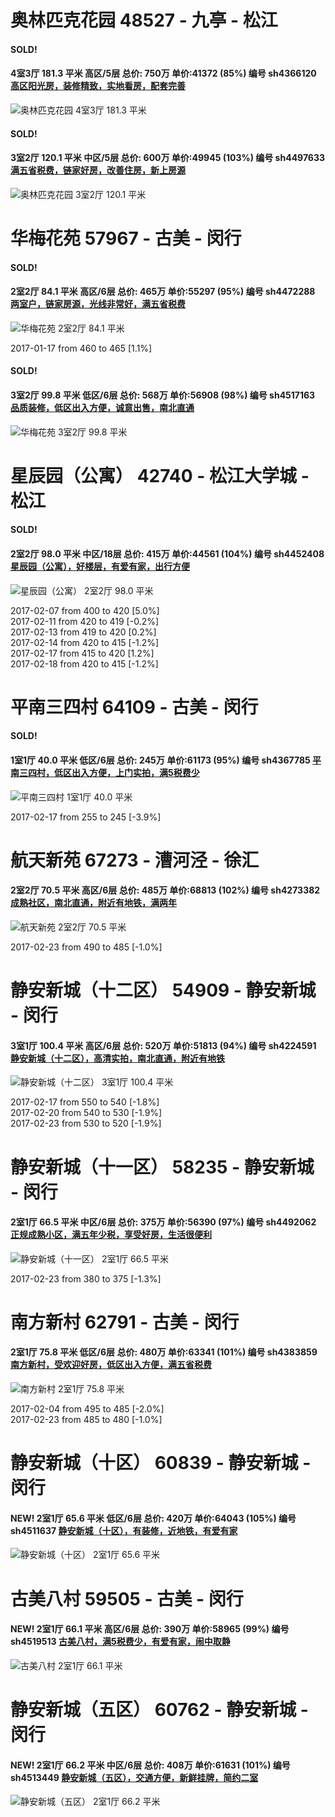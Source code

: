 # 奥林匹克花园 48527 - 九亭 - 松江

#### SOLD!
#### 4室3厅 181.3 平米 高区/5层 总价: 750万 单价:41372 (85%) 编号 sh4366120 [高区阳光房，装修精致，实地看房，配套完善](https://href.li/?http://sh.lianjia.com/ershoufang/sh4366120.html)

![奥林匹克花园 4室3厅 181.3 平米](http://cdn7.dooioo.com/static/img/new-version/default_block.png)



    
#### SOLD!
#### 3室2厅 120.1 平米 中区/5层 总价: 600万 单价:49945 (103%) 编号 sh4497633 [满五省税费，链家好房，改善住房，新上房源](https://href.li/?http://sh.lianjia.com/ershoufang/sh4497633.html)

![奥林匹克花园 3室2厅 120.1 平米](http://cdn7.dooioo.com/static/img/new-version/default_block.png)



    


# 华梅花苑 57967 - 古美 - 闵行

#### SOLD!
#### 2室2厅 84.1 平米 高区/6层 总价: 465万 单价:55297 (95%) 编号 sh4472288 [两室户，链家房源，光线非常好，满五省税费](https://href.li/?http://sh.lianjia.com/ershoufang/sh4472288.html)

![华梅花苑 2室2厅 84.1 平米](http://cdn1.dooioo.com/fetch/vp/fy/gi/20170103/de020e0e-49d9-44c3-a663-a03cc9f570ce.jpg_200x150.jpg)

2017-01-17 from 460 to 465 [1.1%]

    
#### SOLD!
#### 3室2厅 99.8 平米 低区/6层 总价: 568万 单价:56908 (98%) 编号 sh4517163 [品质装修，低区出入方便，诚意出售，南北直通](https://href.li/?http://sh.lianjia.com/ershoufang/sh4517163.html)

![华梅花苑 3室2厅 99.8 平米](http://cdn1.dooioo.com/fetch/vp/fy/gi/20170109/97ba36db-10ef-431f-b679-b17826d1acab.jpg_200x150.jpg)



    


# 星辰园（公寓） 42740 - 松江大学城 - 松江

#### SOLD!
#### 2室2厅 98.0 平米 中区/18层 总价: 415万 单价:44561 (104%) 编号 sh4452408 [星辰园（公寓），好楼层，有爱有家，出行方便](https://href.li/?http://sh.lianjia.com/ershoufang/sh4452408.html)

![星辰园（公寓） 2室2厅 98.0 平米](http://cdn1.dooioo.com/fetch/vp/fy/gi/20160927/4a53a7a2-e0ca-4812-92d9-b4d8513bff64.jpg_200x150.jpg)

2017-02-07 from 400 to 420 [5.0%]<br />2017-02-11 from 420 to 419 [-0.2%]<br />2017-02-13 from 419 to 420 [0.2%]<br />2017-02-14 from 420 to 415 [-1.2%]<br />2017-02-17 from 415 to 420 [1.2%]<br />2017-02-18 from 420 to 415 [-1.2%]

    


# 平南三四村 64109 - 古美 - 闵行

#### SOLD!
#### 1室1厅 40.0 平米 低区/6层 总价: 245万 单价:61173 (95%) 编号 sh4367785 [平南三四村，低区出入方便，上门实拍，满5税费少](https://href.li/?http://sh.lianjia.com/ershoufang/sh4367785.html)

![平南三四村 1室1厅 40.0 平米](http://cdn1.dooioo.com/fetch/vp/fy/gi/20161125/a53dd961-1d54-41de-8b93-697353253f42.jpg_200x150.jpg)

2017-02-17 from 255 to 245 [-3.9%]

    


# 航天新苑 67273 - 漕河泾 - 徐汇

#### 2室2厅 70.5 平米 高区/6层 总价: 485万 单价:68813 (102%) 编号 sh4273382 [成熟社区，南北直通，附近有地铁，满两年](https://href.li/?http://sh.lianjia.com/ershoufang/sh4273382.html)

![航天新苑 2室2厅 70.5 平米](http://cdn7.dooioo.com/static/img/new-version/default_block.png)

2017-02-23 from 490 to 485 [-1.0%]

    


# 静安新城（十二区） 54909 - 静安新城 - 闵行

#### 3室1厅 100.4 平米 高区/6层 总价: 520万 单价:51813 (94%) 编号 sh4224591 [静安新城（十二区），高清实拍，南北直通，附近有地铁](https://href.li/?http://sh.lianjia.com/ershoufang/sh4224591.html)

![静安新城（十二区） 3室1厅 100.4 平米](http://cdn1.dooioo.com/fetch/vp/fy/gi/20160823/bab25f1a-0aa7-4c96-8036-51752d02fe09.jpg_200x150.jpg)

2017-02-17 from 550 to 540 [-1.8%]<br />2017-02-20 from 540 to 530 [-1.9%]<br />2017-02-23 from 530 to 520 [-1.9%]

    


# 静安新城（十一区） 58235 - 静安新城 - 闵行

#### 2室1厅 66.5 平米 中区/6层 总价: 375万 单价:56390 (97%) 编号 sh4492062 [正规成熟小区，满五年少税，享受好房，生活很便利](https://href.li/?http://sh.lianjia.com/ershoufang/sh4492062.html)

![静安新城（十一区） 2室1厅 66.5 平米](http://cdn1.dooioo.com/fetch/vp/fy/gi/20170121/aeb660fb-0436-487e-a0e9-b8a6d77fa2a0.jpg_200x150.jpg)

2017-02-23 from 380 to 375 [-1.3%]

    


# 南方新村 62791 - 古美 - 闵行

#### 2室1厅 75.8 平米 低区/6层 总价: 480万 单价:63341 (101%) 编号 sh4383859 [南方新村，受欢迎好房，低区出入方便，满五省税费](https://href.li/?http://sh.lianjia.com/ershoufang/sh4383859.html)

![南方新村 2室1厅 75.8 平米](http://cdn1.dooioo.com/fetch/vp/fy/gi/20161125/839ce438-f55e-40a3-91cb-8eb31f83ae38.jpg_200x150.jpg)

2017-02-04 from 495 to 485 [-2.0%]<br />2017-02-23 from 485 to 480 [-1.0%]

    


# 静安新城（十区） 60839 - 静安新城 - 闵行

#### NEW! 2室1厅 65.6 平米 低区/6层 总价: 420万 单价:64043 (105%) 编号 sh4511637 [静安新城（十区），有装修，近地铁，有爱有家](https://href.li/?http://sh.lianjia.com/ershoufang/sh4511637.html)

![静安新城（十区） 2室1厅 65.6 平米](http://cdn1.dooioo.com/fetch/vp/fy/gi/20160615/0a524a4d-6dda-4428-a4f7-51384345f3d0.jpg_200x150.jpg)

    


# 古美八村 59505 - 古美 - 闵行

#### NEW! 2室1厅 66.1 平米 高区/6层 总价: 390万 单价:58965 (99%) 编号 sh4519513 [古美八村，满5税费少，有爱有家，闹中取静](https://href.li/?http://sh.lianjia.com/ershoufang/sh4519513.html)

![古美八村 2室1厅 66.1 平米](http://cdn1.dooioo.com/fetch/vp/fy/gi/20170222/0895a3a3-5883-4dd0-84b3-2d0a217277dd.jpg_200x150.jpg)

    


# 静安新城（五区） 60762 - 静安新城 - 闵行

#### NEW! 2室1厅 66.2 平米 中区/6层 总价: 408万 单价:61631 (101%) 编号 sh4513449 [静安新城（五区），交通方便，新鲜挂牌，简约二室](https://href.li/?http://sh.lianjia.com/ershoufang/sh4513449.html)

![静安新城（五区） 2室1厅 66.2 平米](http://cdn1.dooioo.com/fetch/vp/fy/gi/20170219/cc369a2e-b30f-4bbd-88a4-c6022ff0f4fa.jpg_200x150.jpg)

    


